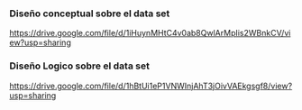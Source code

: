 ### Diseño conceptual sobre el data set 
https://drive.google.com/file/d/1iHuynMHtC4v0ab8QwlArMpIis2WBnkCV/view?usp=sharing
### Diseño Logico sobre el data set 
https://drive.google.com/file/d/1hBtUi1eP1VNWInjAhT3jOivVAEkgsgf8/view?usp=sharing
